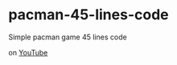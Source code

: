 # pacman-45-lines-code
Simple pacman game 45 lines code

on [YouTube](https://youtu.be/80r7lzG3eN4)


